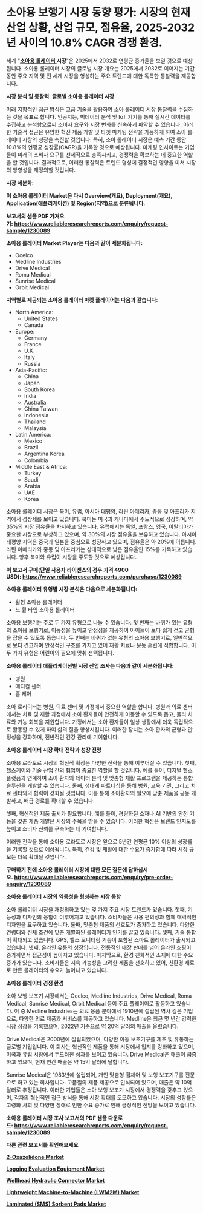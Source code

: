 <p><h1>소아용 보행기 시장 동향 평가: 시장의 현재 산업 상황, 산업 규모, 점유율, 2025-2032년 사이의 10.8% CAGR 경쟁 환경.</h1></p><p>세계 "<strong><a href="https://www.reliableresearchreports.com/pediatric-rollator-r1230089?utm_campaign=105&utm_medium=8&utm_source=Github&utm_content=ia&utm_term=14012025&utm_id=pediatric-rollator">소아용 롤레이터&nbsp;</a></strong><strong>시장</strong>"은 2025에서 2032로 연평균 증가율을 보일 것으로 예상됩니다. 소아용 롤레이터 시장의 글로벌 시장 개요는 2025에서 2032로 이어지는 기간 동안 주요 지역 및 전 세계 시장을 형성하는 주요 트렌드에 대한 독특한 통찰력을 제공합니다.</p>
<p><strong>시장 분석 및 통찰력: 글로벌 소아용 롤레이터 시장</strong></p>
<p><p>미래 지향적인 접근 방식은 고급 기술을 활용하여 소아 롤레이터 시장 통찰력을 수집하는 것을 목표로 합니다. 인공지능, 빅데이터 분석 및 IoT 기기를 통해 실시간 데이터를 수집하고 분석함으로써 소비자 요구와 시장 변화를 신속하게 파악할 수 있습니다. 이러한 기술적 접근은 유망한 혁신 제품 개발 및 타겟 마케팅 전략을 가능하게 하여 소아 롤레이터 시장의 성장을 촉진할 것입니다. 특히, 소아 롤레이터 시장은 예측 기간 동안 10.8%의 연평균 성장률(CAGR)을 기록할 것으로 예상됩니다. 마케팅 인사이트는 기업들이 미래의 소비자 요구를 선제적으로 충족시키고, 경쟁력을 확보하는 데 중요한 역할을 할 것입니다. 결과적으로, 이러한 통찰력은 트렌드 형성에 결정적인 영향을 미쳐 시장의 방향성을 재정의할 것입니다.</p><a href="%7CAUTHORITHY_DOMAIN_URL%7C?utm_campaign=105&utm_medium=8&utm_source=Github&utm_content=ia&utm_term=14012025&utm_id=pediatric-rollator"></a></p>
<p><strong>시장 세분화:</strong></p>
<p><strong>이 소아용 롤레이터 Market은 다시 Overview(개요), Deployment(개요), Application(애플리케이션) 및 Region(지역)으로 분류됩니다.</strong></p>
<p><strong>보고서의 샘플 PDF 가져오기:&nbsp;<a href="https://www.reliableresearchreports.com/enquiry/request-sample/1230089?utm_campaign=105&utm_medium=8&utm_source=Github&utm_content=ia&utm_term=14012025&utm_id=pediatric-rollator">https://www.reliableresearchreports.com/enquiry/request-sample/1230089</a></strong><strong></strong></p>
<p><strong>소아용 롤레이터 Market Player는 다음과 같이 세분화됩니다:</strong></p>
<p><ul><li>Ocelco</li><li>Medline Industries</li><li>Drive Medical</li><li>Roma Medical</li><li>Sunrise Medical</li><li>Orbit Medical</li></ul></p>
<p><strong>지역별로 제공되는 소아용 롤레이터 마켓 플레이어는 다음과 같습니다:</strong></p>
<p><ul>
    <li>
        North America:
        <ul>
            <li>United States</li>
            <li>Canada</li>
        </ul>
    </li>
    <li>
        Europe:
        <ul>
            <li>Germany</li>
            <li>France</li>
            <li>U.K.</li>
            <li>Italy</li>
            <li>Russia</li>
        </ul>
    </li>
    <li>
        Asia-Pacific:
        <ul>
            <li>China</li>
            <li>Japan</li>
            <li>South Korea</li>
            <li>India</li>
            <li>Australia</li>
            <li>China Taiwan</li>
            <li>Indonesia</li>
            <li>Thailand</li>
            <li>Malaysia</li>
        </ul>
    </li>
    <li>
        Latin America:
        <ul>
            <li>Mexico</li>
            <li>Brazil</li>
            <li>Argentina Korea</li>
            <li>Colombia</li>
        </ul>
    </li>
    <li>
        Middle East & Africa:
        <ul>
            <li>Turkey</li>
            <li>Saudi</li>
            <li>Arabia</li>
            <li>UAE</li>
            <li>Korea</li>
        </ul>
    </li>
    </ul></p>
<p><p>소아용 롤레이터 시장은 북미, 유럽, 아시아 태평양, 라틴 아메리카, 중동 및 아프리카 지역에서 성장세를 보이고 있습니다. 북미는 미국과 캐나다에서 주도적으로 성장하며, 약 35%의 시장 점유율을 차지하고 있습니다. 유럽에서는 독일, 프랑스, 영국, 이탈리아가 중요한 시장으로 부상하고 있으며, 약 30%의 시장 점유율을 보유하고 있습니다. 아시아 태평양 지역은 중국과 일본을 중심으로 성장하고 있으며, 점유율은 약 20%에 이릅니다. 라틴 아메리카와 중동 및 아프리카는 상대적으로 낮은 점유율인 15%를 기록하고 있습니다. 향후 북미와 유럽이 시장을 주도할 것으로 예상됩니다.</p></p>
<p><strong>이 보고서 구매(단일 사용자 라이센스의 경우 가격 4900 USD):&nbsp;<a href="https://www.reliableresearchreports.com/purchase/1230089?utm_campaign=105&utm_medium=8&utm_source=Github&utm_content=ia&utm_term=14012025&utm_id=pediatric-rollator">https://www.reliableresearchreports.com/purchase/1230089</a></strong></p>
<p><strong>소아용 롤레이터 유형별 시장 분석은 다음으로 세분화됩니다:</strong></p>
<p><ul><li>휠형 소아용 롤레이터</li><li>노 휠 타입 소아용 롤레이터</li></ul></p>
<p><p>소아용 보행기는 주로 두 가지 유형으로 나눌 수 있습니다. 첫 번째는 바퀴가 있는 유형의 소아용 보행기로, 이동성을 높이고 안정성을 제공하여 아이들이 보다 쉽게 걷고 균형을 잡을 수 있도록 돕습니다. 두 번째는 바퀴가 없는 유형의 소아용 보행기로, 일반적으로 보다 견고하며 안정적인 구조를 가지고 있어 재활 치료나 운동 훈련에 적합합니다. 이 두 가지 유형은 어린이의 필요에 맞춰 선택됩니다.</p></p>
<p><strong>소아용 롤레이터 애플리케이션별 시장 산업 조사는 다음과 같이 세분화됩니다:</strong></p>
<p><ul><li>병원</li><li>메디컬 센터</li><li>홈 케어</li></ul></p>
<p><p>소아 로리이터는 병원, 의료 센터 및 가정에서 중요한 역할을 합니다. 병원과 의료 센터에서는 치료 및 재활 과정에서 소아 환자들이 안전하게 이동할 수 있도록 돕고, 물리 치료와 기능 회복을 지원합니다. 가정에서는 소아 환자들이 일상 생활에서 더욱 독립적으로 활동할 수 있게 하여 삶의 질을 향상시킵니다. 이러한 장치는 소아 환자의 균형과 안정성을 강화하며, 전반적인 건강 관리에 기여합니다.</p></p>
<p><strong>소아용 롤레이터 시장 확대 전략과 성장 전망</strong></p>
<p><p>소아용 로라토르 시장의 혁신적 확장은 다양한 전략을 통해 이루어질 수 있습니다. 첫째, 헬스케어와 기술 산업 간의 협업이 중요한 역할을 할 것입니다. 예를 들어, 디지털 헬스 플랫폼과 연계하여 소아 환자의 데이터 분석 및 맞춤형 재활 프로그램을 제공하는 통합 솔루션을 개발할 수 있습니다. 둘째, 생태계 파트너십을 통해 병원, 교육 기관, 그리고 치료 센터와의 협력이 강화될 것입니다. 이를 통해 소아환자의 필요에 맞춘 제품을 공동 개발하고, 배급 경로를 확대할 수 있습니다.</p><p>셋째, 혁신적인 제품 출시가 필요합니다. 예를 들어, 경량화된 소재나 AI 기반의 안전 기능을 갖춘 제품 개발은 시장의 주목을 받을 수 있습니다. 이러한 혁신은 브랜드 인지도를 높이고 소비자 신뢰를 구축하는 데 기여합니다. </p><p>이러한 전략을 통해 소아용 로라토르 시장은 앞으로 5년간 연평균 10% 이상의 성장률을 기록할 것으로 예상됩니다. 특히, 건강 및 재활에 대한 수요가 증가함에 따라 시장 규모는 더욱 확대될 것입니다.</p></p>
<p><strong>구매하기 전에 소아용 롤레이터 시장에 대한 모든 질문에 답하십시오.&nbsp;<a href="https://www.reliableresearchreports.com/enquiry/pre-order-enquiry/1230089?utm_campaign=105&utm_medium=8&utm_source=Github&utm_content=ia&utm_term=14012025&utm_id=pediatric-rollator">https://www.reliableresearchreports.com/enquiry/pre-order-enquiry/1230089</a></strong><strong></strong></p>
<p><strong>소아용 롤레이터 시장의 역동성을 형성하는 시장 동향</strong></p>
<p><p>소아 롤레이터 시장을 재정의하고 있는 몇 가지 주요 시장 트렌드가 있습니다. 첫째, 기능성과 디자인의 융합이 이루어지고 있습니다. 소비자들은 사용 편의성과 함께 매력적인 디자인을 요구하고 있습니다. 둘째, 맞춤형 제품의 선호도가 증가하고 있습니다. 다양한 연령대와 신체 조건에 맞춘 개별화된 롤레이터가 인기를 끌고 있습니다. 셋째, 기술 통합이 확대되고 있습니다. GPS, 헬스 모니터링 기능이 포함된 스마트 롤레이터가 출시되고 있습니다. 넷째, 온라인 유통의 성장입니다. 전통적인 매장 판매를 넘어 온라인 쇼핑이 증가하면서 접근성이 높아지고 있습니다. 마지막으로, 환경 친화적인 소재에 대한 수요 증가가 있습니다. 소비자들은 지속 가능성을 고려한 제품을 선호하고 있어, 친환경 재료로 만든 롤레이터의 수요가 늘어나고 있습니다.</p></p>
<p><strong>소아용 롤레이터 경쟁 환경</strong></p>
<p><p>소아 보행 보조기 시장에서는 Ocelco, Medline Industries, Drive Medical, Roma Medical, Sunrise Medical, Orbit Medical 등이 주요 플레이어로 활동하고 있습니다. 이 중 Medline Industries는 의료 용품 분야에서 1910년에 설립된 역사 깊은 기업으로, 다양한 의료 제품과 서비스를 제공하고 있습니다. Medline은 최근 몇 년간 강력한 시장 성장을 기록했으며, 2022년 기준으로 약 20억 달러의 매출을 올렸습니다.</p><p>Drive Medical은 2000년에 설립되었으며, 다양한 이동 보조기구를 제조 및 유통하는 글로벌 기업입니다. 이 회사는 혁신적인 제품을 통해 시장에서 입지를 강화하고 있으며, 미국과 유럽 시장에서 두드러진 성과를 보이고 있습니다. Drive Medical은 매출이 급증하고 있으며, 현재 연간 매출은 약 15억 달러에 달합니다.</p><p>Sunrise Medical은 1983년에 설립되어, 개인 맞춤형 휠체어 및 보행 보조기구를 전문으로 하고 있는 회사입니다. 고품질의 제품 제공으로 인식되어 있으며, 매출은 약 10억 달러로 추정됩니다. 이러한 기업들은 소아 보행 보조기 시장에서 경쟁력을 갖추고 있으며, 각자의 혁신적인 접근 방식을 통해 시장 확대를 도모하고 있습니다. 시장의 성장률은 고령화 사회 및 다양한 장애로 인한 수요 증가로 인해 긍정적인 전망을 보이고 있습니다.</p></p>
<p><strong>소아용 롤레이터 시장 조사 보고서의 PDF 샘플 다운로드:&nbsp;<a href="https://www.reliableresearchreports.com/enquiry/request-sample/1230089?utm_campaign=105&utm_medium=8&utm_source=Github&utm_content=ia&utm_term=14012025&utm_id=pediatric-rollator">https://www.reliableresearchreports.com/enquiry/request-sample/1230089</a></strong></p>
<p><strong></strong></p>
<p><strong></strong></p>
<p><strong></strong></p>
<p><strong></strong></p>
<p><strong>다른 관련 보고서를 확인해보세요</strong></p>
<p><strong><p><a href="https://github.com/luckyshygirl/Market-Research-Report-List-7/blob/main/2-oxazolidone-market.md?utm_campaign=105&utm_medium=8&utm_source=Github&utm_content=ia&utm_term=14012025&utm_id=pediatric-rollator">2-Oxazolidone Market</a></p><p><a href="https://github.com/dmitriyvo6rog/Market-Research-Report-List-1/blob/main/logging-evaluation-equipment-market.md?utm_campaign=105&utm_medium=8&utm_source=Github&utm_content=ia&utm_term=14012025&utm_id=pediatric-rollator">Logging Evaluation Equipment Market</a></p><p><a href="https://github.com/petbigbeepjn/Market-Research-Report-List-1/blob/main/wellhead-hydraulic-connector-market.md?utm_campaign=105&utm_medium=8&utm_source=Github&utm_content=ia&utm_term=14012025&utm_id=pediatric-rollator">Wellhead Hydraulic Connector Market</a></p><p><a href="https://github.com/birnbaumbulah0/Market-Research-Report-List-1/blob/main/lightweight-machine-to-machine-lwm2m-market.md?utm_campaign=105&utm_medium=8&utm_source=Github&utm_content=ia&utm_term=14012025&utm_id=pediatric-rollator">Lightweight Machine-to-Machine (LWM2M) Market</a></p><p><a href="https://github.com/risingtrista99259/Market-Research-Report-List-1/blob/main/laminated-sms-sorbent-pads-market.md?utm_campaign=105&utm_medium=8&utm_source=Github&utm_content=ia&utm_term=14012025&utm_id=pediatric-rollator">Laminated (SMS) Sorbent Pads Market</a></p></strong></p>